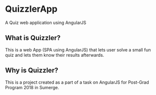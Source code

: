 # QuizzlerApp
A Quiz web application using AngularJS


## What is Quizzler?
This is a web App (SPA using AngularJS) that lets user solve a small fun quiz and lets them know their results afterwards.

## Why is Quizzler?
This is a project created as a part of a task on AngularJS for Post-Grad Program 2018 in Sumerge.
